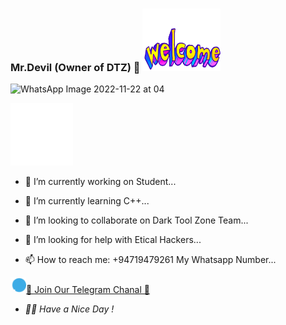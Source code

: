 ### Mr.Devil (Owner of DTZ) 👋   <img src= "https://github.com/MrDTZ/mrDTZ/blob/main/welcome-colorful-text.gif" width="125" height="100" />


![WhatsApp Image 2022-11-22 at 04](https://user-images.githubusercontent.com/118705843/203276722-a75b0e01-d202-4b28-819d-cf3f2bfd18ee.jpg)
<p>

  
<img src= "https://github.com/MrDTZ/mrDTZ/blob/main/bloodbros-error.gif" width="100" height="100" /> 
  
- 🔭 I’m currently working on Student... 
  
-  🌱 I’m currently learning C++...
  
- 👯 I’m looking to collaborate on Dark Tool Zone Team...
  
- 🤔 I’m looking for help with Etical Hackers... 
  
- 📫 How to reach me: +94719479261 My Whatsapp Number...
  </p>


 <img src= "https://github.com/MrDTZ/mrDTZ/blob/main/telegram.gif" width="25" height="25" />[🐉 Join Our Telegram Chanal 🐉](https://t.me/Etical_Hacking_official)





- *_🙋‍♂️ Have a Nice Day !_*
